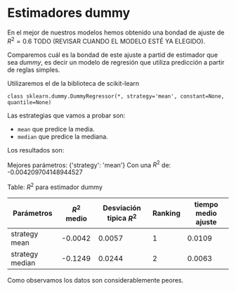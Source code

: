 # Estimadores dummy   
En el mejor de nuestros modelos hemos obtenido una bondad de ajuste de $R^2 = 0.6$ TODO (REVISAR CUANDO EL MODELO ESTÉ YA ELEGIDO).  

Comparemos cuál es la bondad de este ajuste a partid de estimador que sea *dummy*, es decir un modelo de regresión que utiliza predicción a partir de reglas simples.   

Utilizaremos el de la biblioteca de scikit-learn 


```
class sklearn.dummy.DummyRegressor(*, strategy='mean', constant=None, quantile=None)
```  


Las estrategias que vamos a probar son: 

- `mean` que predice la media.  
- `median`  que predice la mediana.  

Los resultados son: 

Mejores parámetros:  {'strategy': 'mean'}
Con una $R^2$ de:  -0.004209704148944527 

Table:  $R^2$ para estimador dummy   

 | Parámetros      | $R^2$ medio | Desviación tipica $R^2$ | Ranking | tiempo medio ajuste |
 |-----------------|-------------|-------------------------|---------|---------------------|
 | strategy mean   | -0.0042     | 0.0057                  | 1       | 0.0109              |
 | strategy median | -0.1249     | 0.0244                  | 2       | 0.0063              |


Como observamos los datos son considerablemente peores.  


